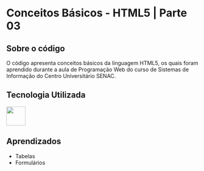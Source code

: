 # Conceitos Básicos  - HTML5 | Parte 03

<h2>Sobre o código</h2>
<p>O código apresenta conceitos básicos da linguagem HTML5, os quais foram aprendido durante a aula de Programação Web do curso de Sistemas de Informação do Centro Universitário SENAC.</p>
<h2>Tecnologia Utilizada</h2>
<img src="https://camo.githubusercontent.com/f2ce4039c99cf35adde738583ab0fbcd60eaafccf1e949884bda91d0b5c819ce/68747470733a2f2f63646e2e6a7364656c6976722e6e65742f67682f64657669636f6e732f64657669636f6e2f69636f6e732f68746d6c352f68746d6c352d6f726967696e616c2e737667" width="50px"/>
<h2>Aprendizados</h2>
<ul>
  <li>Tabelas</li>
  <li>Formulários</li>
</ul>

